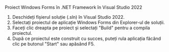 Proiect Windows Forms în .NET Framework în Visual Studio 2022

1. Deschideți fișierul soluție (.sln) în Visual Studio 2022.
2. Selectați proiectul de aplicație Windows Forms din Explorer-ul de soluții.
3. Faceți clic dreapta pe proiect și selectați "Build" pentru a compila proiectul.
4. După ce proiectul este construit cu succes, puteți rula aplicația făcând clic pe butonul "Start" sau apăsând F5.
